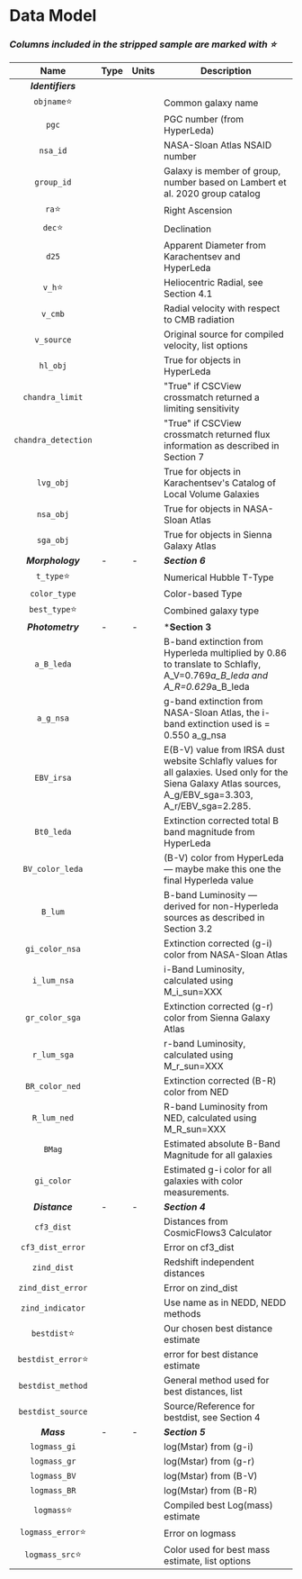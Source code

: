 # Data Model
### *Columns included in the stripped sample are marked with :star:*

|Name    |Type |Units |Description |
|    :---:    |--- |--- |---|
|***Identifiers***| | | |
|`objname`:star:| | | Common galaxy name|
|`pgc`        | | |PGC number (from HyperLeda)|
|`nsa_id`| | |NASA-Sloan Atlas NSAID number|
|`group_id`| | |Galaxy is member of group, number based on Lambert et al. 2020 group catalog|
|`ra`:star:| | |Right Ascension|
|`dec`:star:| | |Declination|
|`d25`| | |Apparent Diameter from Karachentsev and HyperLeda|
|`v_h`:star:| | |Heliocentric Radial, see Section 4.1|
|`v_cmb`| | |Radial velocity with respect to CMB radiation|
|`v_source`| | |Original source for compiled velocity, list options|
|`hl_obj`| | |True for objects in HyperLeda|
|`chandra_limit`| | |"True" if CSCView crossmatch returned a limiting sensitivity|
|`chandra_detection`| | |"True" if CSCView crossmatch returned flux information as described in Section 7|
|`lvg_obj`| | |True for objects in Karachentsev's Catalog of Local Volume Galaxies|
|`nsa_obj`| | |True for objects in NASA-Sloan Atlas|
|`sga_obj`| | |True for objects in Sienna Galaxy Atlas|
|***Morphology***|- |- |***Section 6***|
|`t_type`:star:| | |Numerical Hubble T-Type|
|`color_type`| | |Color-based Type|
|`best_type`:star:| | |Combined galaxy type|
|***Photometry***|- |- |***Section 3**|
|`a_B_leda`| | |B-band extinction from Hyperleda multiplied by 0.86 to translate to Schlafly, A_V=0.769*a_B_leda and A_R=0.629*a_B_leda|
|`a_g_nsa`| | |g-band extinction from NASA-Sloan Atlas, the i-band extinction used is = 0.550 a_g_nsa|
|`EBV_irsa`| | |E(B-V) value from IRSA dust website Schlafly values for all galaxies.  Used only for the Siena Galaxy Atlas sources, A_g/EBV_sga=3.303, A_r/EBV_sga=2.285.|
|`Bt0_leda`| | |Extinction corrected total B band magnitude from HyperLeda|
|`BV_color_leda`| | |(B-V) color from HyperLeda — maybe make this one the final Hyperleda value|
|`B_lum`| | |B-band Luminosity — derived for non-Hyperleda sources as described in Section 3.2|
|`gi_color_nsa`| | |Extinction corrected (g-i) color from NASA-Sloan Atlas|
|`i_lum_nsa`| | |i-Band Luminosity, calculated using M_i_sun=XXX|
|`gr_color_sga`| | |Extinction corrected (g-r) color from Sienna Galaxy Atlas|
|`r_lum_sga`| | |r-band Luminosity, calculated using M_r_sun=XXX|
|`BR_color_ned`| | |Extinction corrected (B-R) color from NED|
|`R_lum_ned`| | |R-band Luminosity from NED, calculated using M_R_sun=XXX|
|`BMag`| | |Estimated absolute B-Band Magnitude for all galaxies|
|`gi_color`| | |Estimated g-i color for all galaxies with color measurements.|
|***Distance***|- |- |***Section 4***|
|`cf3_dist`| | |Distances from CosmicFlows3 Calculator|
|`cf3_dist_error`| | |Error on cf3_dist|
|`zind_dist`| | |Redshift independent distances|
|`zind_dist_error`| | |Error on zind_dist|
|`zind_indicator`| | |Use name as in NEDD, NEDD methods|
|`bestdist`:star:   | | |Our chosen best distance estimate|
|`bestdist_error`:star: | | |error for best distance estimate|
|`bestdist_method` | | |General method used for best distances, list|
|`bestdist_source` | | |Source/Reference for bestdist, see Section 4|
|***Mass***|- |- |***Section 5***|
|`logmass_gi`| | |log(Mstar) from (g-i)|
|`logmass_gr`| | |log(Mstar) from (g-r)|
|`logmass_BV`| | |log(Mstar) from (B-V)|
|`logmass_BR`| | |log(Mstar) from (B-R)|
|`logmass`:star:    | | |Compiled best Log(mass) estimate|
|`logmass_error`:star:| | |Error on logmass|
|`logmass_src`:star:| | |Color used for best mass estimate, list options|
